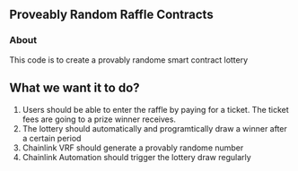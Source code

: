## Proveably Random Raffle Contracts

### About

This code is to create a provably randome smart contract lottery

## What we want it to do?

1. Users should be able to enter the raffle by paying for a ticket. The ticket fees are going to a prize winner receives.
2. The lottery should automatically and programtically draw a winner after a certain period
3. Chainlink VRF should generate a provably randome number
4. Chainlink Automation should trigger the lottery draw regularly
